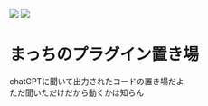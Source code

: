 ![](https://img.shields.io/chocolatey/dt/plugin-okiba)
![](https://img.shields.io/github/directory-file-count/jpbtk/plugin-okiba)
# まっちのプラグイン置き場
chatGPTに聞いて出力されたコードの置き場だよ  
ただ聞いただけだから動くかは知らん
